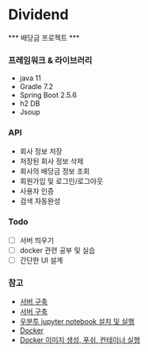 # Dividend
*** 배당금 프로젝트 ***

### 프레임워크 & 라이브러리
- java 11
- Gradle 7.2
- Spring Boot 2.5.6
- h2 DB
- Jsoup

### API
- 회사 정보 저장
- 저장된 회사 정보 삭제
- 회사의 배당금 정보 조회
- 회원가입 및 로그인/로그아웃
- 사용자 인증
- 검색 자동완성

### Todo
- [ ] 서버 띄우기
- [ ] docker 관련 공부 및 실습
- [ ] 간단한 UI 설계

### 참고
 - [서버 구축](https://www.youtube.com/watch?v=HbKCxBFT2wk&list=PLRx0vPvlEmdChjc6N3JnLaX-Gihh5pHcx&index=1)
 - [서버 구축](https://velog.io/@_koiil/SpringBoot-%ED%94%84%EB%A1%9C%EC%A0%9D%ED%8A%B8-%EB%B0%B0%ED%8F%AC%ED%95%98%EA%B8%B0)
 - [우분투 jupyter notebook 설치 및 실행](https://somjang.tistory.com/entry/Python-Jupyter-Notebook-%EB%B9%84%EB%B0%80%EB%B2%88%ED%98%B8-%EB%B3%80%EA%B2%BD%ED%95%98%EB%8A%94-%EB%B0%A9%EB%B2%95)
 - [Docker](https://www.youtube.com/watch?v=M25Pl0tX8yw&list=PLlTylS8uB2fDLJRJCXqUowsOViG-ZKnWy&index=2)
 - [Docker 이미지 생성, 푸쉬, 컨테이너 실행](https://aodtns.tistory.com/115)
